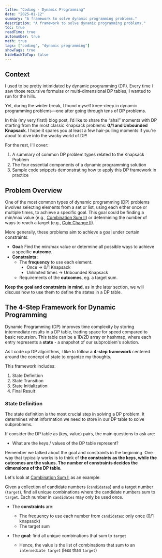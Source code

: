 ```yaml
---
title: "Coding - Dynamic Programming"
date: "2025-01-12"
summary: "A framework to solve dynamic programming problems."
description: "A framework to solve dynamic programming problems."
toc: true
readTime: true
autonumber: true
math: true
tags: ["coding", "dynamic programming"]
showTags: true
hideBackToTop: false
---
```


## Context
I used to be pretty intimidated by dynamic programming (DP). Every time I saw those recursive formulas or multi-dimensional DP tables, I wanted to run for the hills.

Yet, during the winter break, I found myself knee-deep in dynamic programming problems—one after going through tens of DP problems. 

In this (my very first!) blog post, I’d like to share the “aha!” moments with DP starting from the most classic Knapsack problems: **0/1 and Unbounded Knapsack**. I hope it spares you at least a few hair-pulling moments if you’re about to dive into the wacky world of DP!

For the rest, I'll cover:

1.	A summary of common DP problem types related to the Knapsack Problem
2.	The four essential components of a dynamic programming solution
3.	Sample code snippets demonstrating how to apply this DP framework in practice

## Problem Overview

One of the most common types of dynamic programming (DP) problems involves selecting elements from a set or list, using each either once or multiple times, to achieve a specific goal. This goal could be finding a min/max value (e.g., [Combination Sum II](https://leetcode.com/problems/combination-sum-ii/)) or determining the number of ways to reach a target (e.g., [Coin Change II](https://leetcode.com/problems/coin-change-2/)).

More generally, these problems aim to achieve a goal under certain constraints:

- **Goal:** Find the min/max value or determine all possible ways to achieve a specific **outcome**.
- **Constraints:**
  - The **frequency** to use each element.
    - Once -> 0/1 Knapsack
    - Unlimited times -> Unbounded Knapsack
  - Requirements of the **outcomes**, eg. a target sum.

**Keep the goal and constraints in mind**, as in the later section, we will discuss how to use them to define the states in a DP table.

## The 4-Step Framework for Dynamic Programming

Dynamic Programming (DP) improves time complexity by storing intermediate results in a DP table, trading space for speed compared to basic recursion. This table can be a 1D/2D array or hashmap, where each entry represents a **state** - a snapshot of our subproblem's solution.

As I code up DP algorithms, I like to follow a **4-step framework** centered around the concept of state to organize my thoughts.

This framework includes:

1. State Definition
2. State Transition
3. State Initialization
4. Final Result

### State Definition
The state definition is the most crucial step in solving a DP problem. It determines what information we need to store in our DP table to solve subproblems.

If consider the DP table as (key, value) pairs, the main questions to ask are:

- What are the keys / values of the DP table represent?

Remember we talked about the goal and constraints in the beginning. One way that typically works is to think of **the constraints as the keys, while the outcomes are the values. The number of constraints decides the dimensions of the DP table**.

Let's look at [Combination Sum II](https://leetcode.com/problems/combination-sum-ii/) as an example:

Given a collection of candidate numbers (`candidates`) and a target number (`target`), find all unique combinations where the candidate numbers sum to `target`. Each number in `candidates` may only be used once.

- The **constraints** are:
  - The frequency to use each number from `candidates`: only once (0/1 knapsack)
  - The target sum
  
- The **goal**: find all unique combinations that sum to `target`
  - Hence, the value is the list of combinations that sum to an `intermediate target` (less than `target`)


